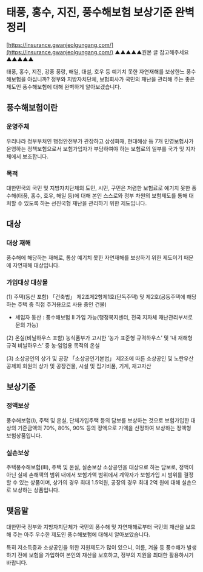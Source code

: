 ﻿# 태풍, 홍수, 지진, 풍수해보험 보상기준 완벽정리

[https://insurance.gwanjeolgungang.com/](https://insurance.gwanjeolgungang.com/)
▲▲▲▲▲원본 글 참고해주세요▲▲▲▲▲

태풍, 홍수, 지진, 강풍 풍랑, 해일, 대설, 호우 등 예기치 못한 자연재해를 보상한느 풍수해보험을 아십니까? 정부와 지방자치단체, 보험회사가 국민의 재난을 관리해 주는 좋은 제도인 풍수해보험에 대해 완벽하게 알아보겠습니다.

## 풍수해보험이란
### 운영주체
우리나라 정부부처인 행정안전부가 관장하고 삼성화재, 현대해상 등 7개 민영보험사가 운영하는 정책보험으로서 보험가입자가 부담하여야 하는 보험료의 일부를 국가 및 지자체에서 보조합니다.

### 목적
대한민국의 국민 및 지방자치단체의 도민, 시민, 구민은 저렴한 보험료로 예기치 못한 풍수해(태풍, 홍수, 호우, 해일 등)에 대해 본인 스스로와 정부 차원의 보험제도를 통해 대처할 수 있도록 하는 선진국형 재난을 관리하기 위한 제도입니다.

## 대상
### 대상 재해
풍수해에 해당하는 재해로, 통상 예기치 못한 자연재해를 보상하기 위한 제도이기 때문에 자연재해 대상입니다.

### 가입대상 대상물
(1) 주택(동산 포함)
「건축법」 제2조제2항제1호(단독주택) 및 제2호(공동주택에 해당하는 주택 중 직접 주거용으로 사용 중인 건물)   
* 세입자 동산 : 풍수해보험 Ⅱ 가입 가능(행정복지센터, 전국 지자체 재난관리부서로 문의 가능)

(2) 온실(비닐하우스 포함)
농식품부가 고시한 ‘농가 표준형 규격하우스’ 및 ‘내 재해형 규격 비닐하우스’  중  농·임업용 목적의 온실

(3) 소상공인의 상가 및 공장
「소상공인기본법」 제2조에 따른 소상공인 및 노란우산공제회 회원의 상가 및 공장건물, 시설 및 집기비품, 기계, 재고자산

## 보상기준
### 정액보상
풍수해보험(I), 주택 및 온실, 단체가입주택 등의 담보를 보상하는 것으로 보험가입한 대상의 기준금액의 70%, 80%, 90% 등의 정액으로 가액을 산정하여 보상하는 정액형 보험상품입니다.

### 실손보상
주택풍수해보험(III), 주택 및 온실, 실손보상 소상공인을 대상으로 하는 담보로, 정액이 아닌 실제 손해액의 범위 내에서 보험가액 범위에서 계약자가 보험가입 시 범위를 결정할 수 있는 상품이며, 상가의 경우 최대 1.5억원, 공장의 경우 최대 2억 원에 대해 실손으로 보상하는 상품입니다.

## 맺음말
대한민국 정부와 지방자치단체가 국민의 풍수해 및 자연재해로부터 국민의 재산을 보호해 주는 아주 우수한 제도인 풍수해보험에 대해서 알아보았습니다.

특히 저소득증과 소상공인을 위한 지원제도가 많이 있으니, 여름, 겨울 등 풍수해가 발생하기 전에 보험을 가입하여 본인의 재산을 보호하고, 정부의 지원을 최대한 활용하시기 바랍니다.